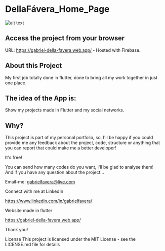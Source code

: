 # DellaFávera_Home_Page

![alt text](https://i.imgur.com/9RCE4KE.png)

## Access the project from your browser

URL: https://gabriel-della-favera.web.app/ - Hosted with Firebase.

## About this Project

My first job totally done in flutter, done to bring all my work together in just one place.

## The idea of the App is:

Show my projects made in Flutter and my social networks.

## Why?
This project is part of my personal portfolio, so, I'll be happy if you could provide me any feedback about the project, code, structure or anything that you can report that could make me a better developer!

It's free!

You can send how many codes do you want, I'll be glad to analyse them! And if you have any question about the project...

Email-me: gabrielfavera@live.com

Connect with me at LinkedIn

https://www.linkedin.com/in/gabrielfavera/

Website made in flutter

https://gabriel-della-favera.web.app/

Thank you!

License This project is licensed under the MIT License - see the LICENSE.md file for details
